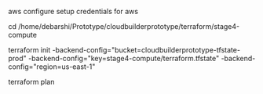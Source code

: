 aws configure setup credentials for aws 

cd /home/debarshi/Prototype/cloudbuilderprototype/terraform/stage4-compute

terraform init -backend-config="bucket=cloudbuilderprototype-tfstate-prod" -backend-config="key=stage4-compute/terraform.tfstate" -backend-config="region=us-east-1"

terraform plan
